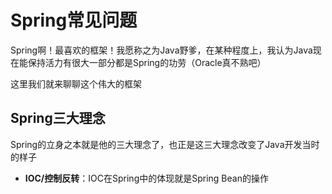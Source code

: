 # Spring常见问题

Spring啊！最喜欢的框架！我愿称之为Java野爹，在某种程度上，我认为Java现在能保持活力有很大一部分都是Spring的功劳（Oracle真不熟吧）

这里我们就来聊聊这个伟大的框架

## Spring三大理念

Spring的立身之本就是他的三大理念了，也正是这三大理念改变了Java开发当时的样子

- **IOC/控制反转**：IOC在Spring中的体现就是Spring Bean的操作
